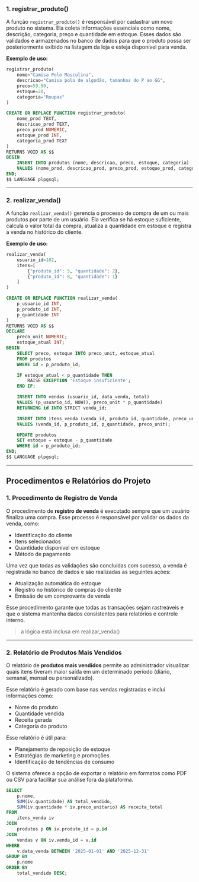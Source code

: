 ### 1. registrar_produto()

A função `registrar_produto()` é responsável por cadastrar um novo produto no sistema. Ela coleta informações essenciais como nome, descrição, categoria, preço e quantidade em estoque. Esses dados são validados e armazenados no banco de dados para que o produto possa ser posteriormente exibido na listagem da loja e esteja disponível para venda.

**Exemplo de uso:**

```python
registrar_produto(
    nome="Camisa Polo Masculina",
    descricao="Camisa polo de algodão, tamanhos do P ao GG",
    preco=59.90,
    estoque=20,
    categoria="Roupas"
)
```

```sql
CREATE OR REPLACE FUNCTION registrar_produto(
    nome_prod TEXT,
    descricao_prod TEXT,
    preco_prod NUMERIC,
    estoque_prod INT,
    categoria_prod TEXT
)
RETURNS VOID AS $$
BEGIN
    INSERT INTO produtos (nome, descricao, preco, estoque, categoria)
    VALUES (nome_prod, descricao_prod, preco_prod, estoque_prod, categoria_prod);
END;
$$ LANGUAGE plpgsql;
```

---

### 2. realizar_venda()

A função `realizar_venda()` gerencia o processo de compra de um ou mais produtos por parte de um usuário. Ela verifica se há estoque suficiente, calcula o valor total da compra, atualiza a quantidade em estoque e registra a venda no histórico do cliente.

**Exemplo de uso:**

```python
realizar_venda(
    usuario_id=102,
    itens=[
        {"produto_id": 5, "quantidade": 2},
        {"produto_id": 8, "quantidade": 1}
    ]
)
```

```sql
CREATE OR REPLACE FUNCTION realizar_venda(
    p_usuario_id INT,
    p_produto_id INT,
    p_quantidade INT
)
RETURNS VOID AS $$
DECLARE
    preco_unit NUMERIC;
    estoque_atual INT;
BEGIN
    SELECT preco, estoque INTO preco_unit, estoque_atual
    FROM produtos
    WHERE id = p_produto_id;

    IF estoque_atual < p_quantidade THEN
        RAISE EXCEPTION 'Estoque insuficiente';
    END IF;

    INSERT INTO vendas (usuario_id, data_venda, total)
    VALUES (p_usuario_id, NOW(), preco_unit * p_quantidade)
    RETURNING id INTO STRICT venda_id;

    INSERT INTO itens_venda (venda_id, produto_id, quantidade, preco_unitario)
    VALUES (venda_id, p_produto_id, p_quantidade, preco_unit);

    UPDATE produtos
    SET estoque = estoque - p_quantidade
    WHERE id = p_produto_id;
END;
$$ LANGUAGE plpgsql;

```

---

## Procedimentos e Relatórios do Projeto

### 1. Procedimento de Registro de Venda

O procedimento de **registro de venda** é executado sempre que um usuário finaliza uma compra. Esse processo é responsável por validar os dados da venda, como:

- Identificação do cliente
- Itens selecionados
- Quantidade disponível em estoque
- Método de pagamento

Uma vez que todas as validações são concluídas com sucesso, a venda é registrada no banco de dados e são realizadas as seguintes ações:

- Atualização automática do estoque
- Registro no histórico de compras do cliente
- Emissão de um comprovante de venda

Esse procedimento garante que todas as transações sejam rastreáveis e que o sistema mantenha dados consistentes para relatórios e controle interno.

> a lógica está inclusa em realizar_venda()

---

### 2. Relatório de Produtos Mais Vendidos

O relatório de **produtos mais vendidos** permite ao administrador visualizar quais itens tiveram maior saída em um determinado período (diário, semanal, mensal ou personalizado).

Esse relatório é gerado com base nas vendas registradas e inclui informações como:

- Nome do produto
- Quantidade vendida
- Receita gerada
- Categoria do produto

Esse relatório é útil para:

- Planejamento de reposição de estoque
- Estratégias de marketing e promoções
- Identificação de tendências de consumo

O sistema oferece a opção de exportar o relatório em formatos como PDF ou CSV para facilitar sua análise fora da plataforma.

```sql
SELECT 
    p.nome,
    SUM(iv.quantidade) AS total_vendido,
    SUM(iv.quantidade * iv.preco_unitario) AS receita_total
FROM 
    itens_venda iv
JOIN 
    produtos p ON iv.produto_id = p.id
JOIN 
    vendas v ON iv.venda_id = v.id
WHERE 
    v.data_venda BETWEEN '2025-01-01' AND '2025-12-31'
GROUP BY 
    p.nome
ORDER BY 
    total_vendido DESC;
```
